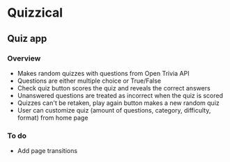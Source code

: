 # Quizzical

## Quiz app

### Overview
- Makes random quizzes with questions from Open Trivia API
- Questions are either multiple choice or True/False
- Check quiz button scores the quiz and reveals the correct answers
- Unanswered questions are treated as incorrect when the quiz is scored
- Quizzes can't be retaken, play again button makes a new random quiz
- User can customize quiz (amount of questions, category, difficulty, format) from home page

### To do
- Add page transitions